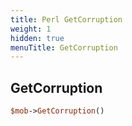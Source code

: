 ```yaml
---
title: Perl GetCorruption
weight: 1
hidden: true
menuTitle: GetCorruption
---
```

## GetCorruption
```perl
$mob->GetCorruption()
```